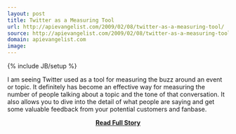 ```yaml
---
layout: post
title: Twitter as a Measuring Tool
url: http://apievangelist.com/2009/02/08/twitter-as-a-measuring-tool/
source: http://apievangelist.com/2009/02/08/twitter-as-a-measuring-tool/
domain: apievangelist.com
image: 
---
```

{% include JB/setup %}<p>I am seeing Twitter used as a tool for measuring the buzz around an event or topic. It definitely has become an effective way for measuring the number of people talking about a topic and the tone of that conversation.
It also allows you to dive into the detail of what people are saying and get some valuable feedback from your potential customers and fanbase.</p>
<center><p><a href="http://apievangelist.com/2009/02/08/twitter-as-a-measuring-tool/" style='padding:25px; font-sze:18px; font-weight: bold;'>Read Full Story</a></p></center>
